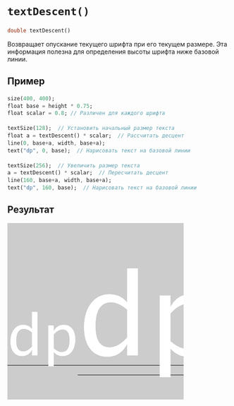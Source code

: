 # `textDescent()`

```dart
double textDescent()
```

Возвращает опускание текущего шрифта при его текущем размере.
Эта информация полезна для определения высоты шрифта ниже базовой линии.

## Пример

```dart
size(400, 400);
float base = height * 0.75;
float scalar = 0.8; // Различен для каждого шрифта

textSize(128);  // Установить начальный размер текста
float a = textDescent() * scalar;  // Рассчитать десцент
line(0, base+a, width, base+a);
text("dp", 0, base);  // Нарисовать текст на базовой линии

textSize(256);  // Увеличить размер текста
a = textDescent() * scalar;  // Пересчитать десцент
line(160, base+a, width, base+a);
text("dp", 160, base);  // Нарисовать текст на базовой линии
```

## Результат

<img src="/_images/textDescent_1.png" width="400" height="400" />
